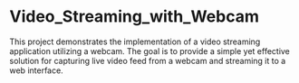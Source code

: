# Video_Streaming_with_Webcam
This project demonstrates the implementation of a video streaming application utilizing a webcam. The goal is to provide a simple yet effective solution for capturing live video feed from a webcam and streaming it to a web interface.
